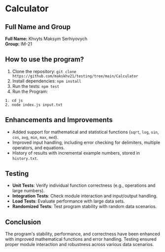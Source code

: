 # Calculator

## Full Name and Group

**Full Name:** Khvyts Maksym Serhiyovych  
**Group:** IM-21

## How to use the program?

1. Clone the repository: ``` git clone https://github.com/makskhv21/testing/tree/main/Calculator ```
2. Install dependencies: ``` npm install ```
3. Run the tests: ``` npm test ```
4. Run the Program: 
```
1. cd js 
2. node index.js input.txt 
```

## Enhancements and Improvements
- Added support for mathematical and statistical functions (`sqrt`, `log`, `sin`, `cos`, `avg`, `min`, `max`, `med`).
- Improved input handling, including error checking for delimiters, multiple operators, and equations.
- History of results with incremental example numbers, stored in `history.txt`.

## Testing
- **Unit Tests**: Verify individual function correctness (e.g., operations and large numbers).
- **Integration Tests**: Check module interaction and input/output handling.
- **Load Tests**: Evaluate performance with large data sets.
- **Randomized Tests**: Test program stability with random data scenarios.

## Conclusion
The program's stability, performance, and correctness have been enhanced with improved mathematical functions and error handling. Testing ensured proper module interaction and robustness across various data scenarios.
